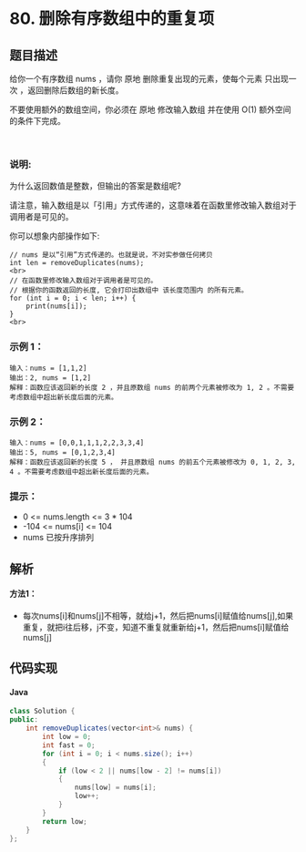 # 80. 删除有序数组中的重复项

## 题目描述
给你一个有序数组 nums ，请你 原地 删除重复出现的元素，使每个元素 只出现一次 ，返回删除后数组的新长度。

不要使用额外的数组空间，你必须在 原地 修改输入数组 并在使用 O(1) 额外空间的条件下完成。

 

### 说明:

为什么返回数值是整数，但输出的答案是数组呢?

请注意，输入数组是以「引用」方式传递的，这意味着在函数里修改输入数组对于调用者是可见的。

你可以想象内部操作如下:


```
// nums 是以“引用”方式传递的。也就是说，不对实参做任何拷贝
int len = removeDuplicates(nums);
<br>
// 在函数里修改输入数组对于调用者是可见的。
// 根据你的函数返回的长度, 它会打印出数组中 该长度范围内 的所有元素。
for (int i = 0; i < len; i++) {
    print(nums[i]);
}
<br>
```

### 示例 1：
```
输入：nums = [1,1,2]
输出：2, nums = [1,2]
解释：函数应该返回新的长度 2 ，并且原数组 nums 的前两个元素被修改为 1, 2 。不需要考虑数组中超出新长度后面的元素。
```
### 示例 2：
```
输入：nums = [0,0,1,1,1,2,2,3,3,4]
输出：5, nums = [0,1,2,3,4]
解释：函数应该返回新的长度 5 ， 并且原数组 nums 的前五个元素被修改为 0, 1, 2, 3, 4 。不需要考虑数组中超出新长度后面的元素。
```

### 提示：

 - 0 <= nums.length <= 3 * 104
 - -104 <= nums[i] <= 104
 - nums 已按升序排列



## 解析
#### 方法1：
- 每次nums[i]和nums[j]不相等，就给j+1，然后把nums[i]赋值给nums[j],如果重复，就把i往后移，j不变，知道不重复就重新给j+1，然后把nums[i]赋值给nums[j]

## 代码实现
#### Java
```Java
class Solution {
public:
    int removeDuplicates(vector<int>& nums) {
        int low = 0;
        int fast = 0;
        for (int i = 0; i < nums.size(); i++)
        {
            if (low < 2 || nums[low - 2] != nums[i])
            {
                nums[low] = nums[i];
                low++;
            }
        }
        return low;
    }
};
```